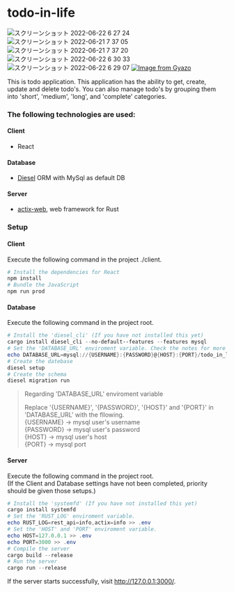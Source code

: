 # todo-in-life

![スクリーンショット 2022-06-22 6 27 24](https://user-images.githubusercontent.com/57586401/174900240-22b46732-b2e7-438c-8dbe-40fe0dee0c3a.png)
![スクリーンショット 2022-06-21 7 37 05](https://user-images.githubusercontent.com/57586401/174899833-b5ea4c1e-ce03-44ef-9d22-147e5276785a.png)
![スクリーンショット 2022-06-21 7 37 20](https://user-images.githubusercontent.com/57586401/174899888-950470f0-3eb2-463b-bb47-177fa3d0bfa0.png)
![スクリーンショット 2022-06-22 6 30 33](https://user-images.githubusercontent.com/57586401/174900636-abe8b1b6-0696-492a-8c4e-81fe36dd3608.png)
![スクリーンショット 2022-06-22 6 29 07](https://user-images.githubusercontent.com/57586401/174900444-68bc8a2a-b75f-4d99-b297-90cadd833329.png)
[![Image from Gyazo](https://i.gyazo.com/9f84235a54805f38add76456ec6f66d1.gif)](https://gyazo.com/9f84235a54805f38add76456ec6f66d1)

This is todo application.
This application has the ability to get, create, update and delete todo's. 
You can also manage todo's by grouping them into 'short', 'medium', 'long', and 'complete' categories.

### The following technologies are used:
#### Client
* React
#### Database
* [Diesel](https://diesel.rs/ "diesel") ORM with MySql as default DB
#### Server
* [actix-web](https://actix.rs/ "actix-web"), web framework for Rust


### Setup
#### Client
Execute the following command in the project ./client.
```powershell
# Install the dependencies for React
npm install
# Bundle the JavaScript
npm run prod
```
#### Database
Execute the following command in the project root.
```powershell
# Install the 'diesel_cli' (If you have not installed this yet)
cargo install diesel_cli --no-default--features --features mysql
# Set the 'DATABASE_URL' enviroment variable. Check the notes for more information.
echo DATABASE_URL=mysql://{USERNAME}:{PASSWORD}@{HOST}:{PORT}/todo_in_life >> .env
# Create the datebase
diesel setup
# Create the schema
diesel migration run
```

>Regarding 'DATABASE_URL' enviroment variable
>
>Replace '{USERNAME}', '{PASSWORD}', '{HOST}' and '{PORT}' in 'DATABASE_URL' with the fllowing.  
>{USERNAME} -> mysql user's username  
>{PASSWORD} -> mysql user's password  
>{HOST} -> mysql user's host  
>{PORT} -> mysql port

#### Server
Execute the following command in the project root.  
(If the Client and Database settings have not been completed, priority should be given those setups.)
```powershell
# Install the 'systemfd' (If you have not installed this yet)
cargo install systemfd
# Set the 'RUST_LOG' enviroment variable.
echo RUST_LOG=rest_api=info,actix=info >> .env
# Set the 'HOST' and 'PORT' enviroment variable.
echo HOST=127.0.0.1 >> .env
echo PORT=3000 >> .env
# Compile the server
cargo build --release
# Run the server
cargo run --release
```
If the server starts successfully, visit http://127.0.0.1:3000/.

